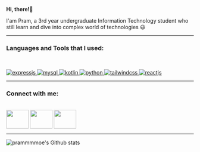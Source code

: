 **Hi, there!👋**

I'am Pram, a 3rd year undergraduate Information Technology student who still learn and dive into complex world of technologies 😃
___
<h3 align="left">Languages and Tools that I used:</h3>
<br>

<a href="https://https://expressjs.com/" target="_blank"> <img src="https://www.vectorlogo.zone/logos/expressjs/expressjs-ar21.svg" alt="expressjs" width="auto" height="auto"/> </a> 
<a href="https://www.mysql.com/" target="_blank"> <img src="https://www.vectorlogo.zone/logos/mysql/mysql-ar21.svg" alt="mysql" width="auto" height="auto"/> </a> 
<a href="https://kotlinlang.org/" target="_blank"> <img src="https://www.vectorlogo.zone/logos/kotlinlang/kotlinlang-icon.svg" alt="kotlin" width="auto" height="auto"/> </a> 
<a href="https://www.python.org/" target="_blank"> <img src="https://www.vectorlogo.zone/logos/python/python-icon.svg" alt="python" width="auto" height="auto"/> </a> 
<a href="https://tailwindcss.com/" target="_blank"> <img src="https://www.vectorlogo.zone/logos/tailwindcss/tailwindcss-icon.svg" alt="tailwindcss" width="auto" height="auto"/> </a> 
<a href="https://react.dev" target="_blank"> <img src="https://www.vectorlogo.zone/logos/reactjs/reactjs-icon.svg" alt="reactjs" width="auto" height="auto"/> </a> 
___
<h3 align="left">Connect with me:</h3>
<br>
<a href="https://twitter.com/prammmoee/" target="_blank"><img align="center" src="https://cdn.jsdelivr.net/npm/simple-icons@3.0.1/icons/twitter.svg" alt="" height="50" width="60" /></a>
<a href="https://linkedin.com/in/ikhwanpramuditha" target="_blank"><img align="center" src="https://cdn.jsdelivr.net/npm/simple-icons@3.0.1/icons/linkedin.svg" alt="" height="50" width="60" /></a>
<a href="https://instagram.com/ikhwanpramuditha" target="_blank"><img align="center" src="https://cdn.jsdelivr.net/npm/simple-icons@3.0.1/icons/instagram.svg" alt="" height="50" width="60" /></a>

___
![prammmmoe's Github stats](https://github-readme-stats.vercel.app/api?username=prammmoe&show_icons=true&theme=tokyonight)

